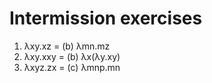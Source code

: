 # Intermission exercises

1. λxy.xz  =  (b) λmn.mz
2. λxy.xxy = (b) λx(λy.xy)
3. λxyz.zx = (c) λmnp.mn
